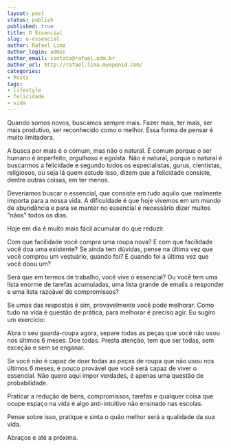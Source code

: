 ```yaml
---
layout: post
status: publish
published: true
title: O Essencial
slug: o-essencial
author: Rafael Lima
author_login: admin
author_email: contato@rafael.adm.br
author_url: http://rafael.lima.myopenid.com/
categories:
- Posts
tags:
- lifestyle
- felicidade
- vida
---
```


Quando somos novos, buscamos sempre mais. Fazer mais, ter mais, ser mais produtivo, ser reconhecido como o melhor. Essa forma de pensar é muito limitadora.
<!--more-->



A busca por mais é o comum, mas não o natural. É comum porque o ser humano é imperfeito, orgulhoso e egoísta. Não é natural, porque o natural é buscarmos a felicidade e segundo todos os especialistas, gurus, cientistas, religiosos, ou seja lá quem estude isso, dizem que a felicidade consiste, dentre outras coisas, em ter menos.



Deveríamos buscar o essencial, que consiste em tudo aquilo que realmente importa para a nossa vida. A dificuldade é que hoje vivemos em um mundo de abundância e para se manter no essencial é necessário dizer muitos "nãos" todos os dias.



Hoje em dia é muito mais fácil acumular do que reduzir.



Com que facilidade você compra uma roupa nova? E com que facilidade você doa uma existente? Se ainda tem dúvidas, pense na última vez que você comprou um vestuário, quando foi? E quando foi a última vez que você doou um?



Será que em termos de trabalho, você vive o essencial? Ou você tem uma lista enorme de tarefas acumuladas, uma lista grande de emails a responder e uma lista razoável de compromissos?



Se umas das respostas é sim, provavelmente você pode melhorar. Como tudo na vida é questão de prática, para melhorar é preciso agir. Eu sugiro um exercício:



Abra o seu guarda-roupa agora, separe todas as peças que você não usou nos últimos 6 meses. Doe todas. Presta atenção, tem que ser todas, sem exceção e sem se enganar.



Se você não é capaz de doar todas as peças de roupa que não usou nos últimos 6 meses, é pouco provável que você será capaz de viver o essencial. Não quero aqui impor verdades, é apenas uma questão de probabilidade.



Praticar a redução de bens, compromissos, tarefas e qualquer coisa que ocupe espaço na vida é algo anti-intuitivo não ensinado nas escolas.



Pense sobre isso, pratique e sinta o quão melhor será a qualidade da sua vida.



Abraços e até a próxima.




